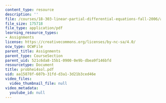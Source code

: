 ```yaml
---
content_type: resource
description: ''
file: /courses/18-303-linear-partial-differential-equations-fall-2006/aa15878f607b31fdd3a13d21b3ced46e_probhei4sol.pdf
file_size: 175718
file_type: application/pdf
learning_resource_types:
- Assignments
license: https://creativecommons.org/licenses/by-nc-sa/4.0/
ocw_type: OCWFile
parent_title: Assignments
parent_type: CourseSection
parent_uid: 521c6da8-15b1-0900-0e9b-dbea9f146bfd
resourcetype: Document
title: probhei4sol.pdf
uid: aa15878f-607b-31fd-d3a1-3d21b3ced46e
video_files:
  video_thumbnail_file: null
video_metadata:
  youtube_id: null
---
```

